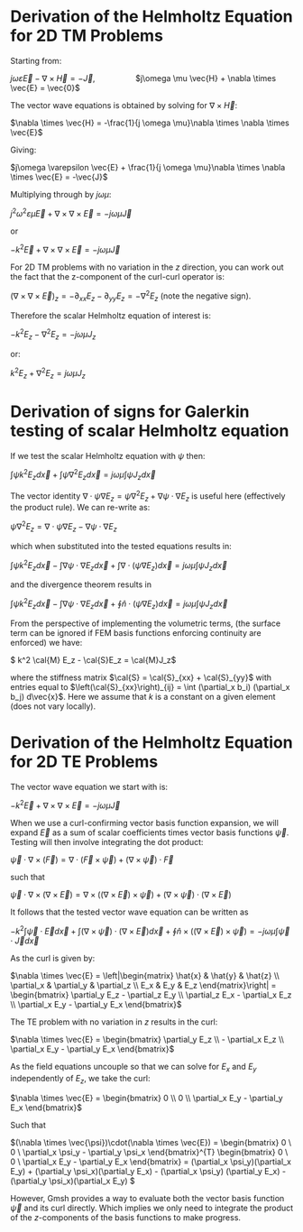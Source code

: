 # Derivation of the Helmholtz Equation for 2D TM Problems

Starting from:

$j\omega \varepsilon \vec{E} - \nabla \times \vec{H} = -\vec{J}$, $\qquad \qquad$ $j\omega \mu \vec{H} + \nabla \times \vec{E} = \vec{0}$

The vector wave equations is obtained by solving for $\nabla \times \vec{H}$:

$\nabla \times \vec{H} = -\frac{1}{j \omega \mu}\nabla \times \nabla \times \vec{E}$

Giving:

$j\omega \varepsilon \vec{E} + \frac{1}{j \omega \mu}\nabla \times \nabla \times \vec{E} = -\vec{J}$

Multiplying through by $j\omega \mu$:

$j^2\omega^2 \varepsilon \mu \vec{E} + \nabla \times \nabla \times \vec{E} = -j \omega \mu \vec{J}$

or 

$-k^2\vec{E} +  \nabla \times \nabla \times \vec{E} = -j \omega \mu \vec{J}$

For 2D TM problems with no variation in the $z$ direction, you can work out the fact that the z-component of the curl-curl operator is:

$\left(\nabla \times \nabla \times \vec{E}\right)_z = -\partial_{xx} E_z - \partial_{yy}E_z = -\nabla^2 E_z$ (note the negative sign).

Therefore the scalar Helmholtz equation of interest is:

$-k^2E_z -\nabla^2 E_z = -j \omega \mu J_z$

or:

$k^2E_z +\nabla^2 E_z = j \omega \mu J_z$

# Derivation of signs for Galerkin testing of scalar Helmholtz equation

If we test the scalar Helmholtz equation with $\psi$ then:

$\int \psi k^2E_z d\vec{x} + \int \psi \nabla^2 E_z d\vec{x} = j \omega \mu \int \psi J_z d \vec{x}$

The vector identity $\nabla \cdot \psi \nabla E_z = \psi \nabla^2 E_z + \nabla \psi \cdot \nabla E_z$ is useful here (effectively the product rule). We can re-write as:

$\psi \nabla^2 E_z = \nabla \cdot \psi \nabla E_z - \nabla \psi \cdot \nabla E_z$

which when substituted into the tested equations results in:

$\int \psi k^2E_z d\vec{x} - \int \nabla \psi \cdot \nabla E_z d\vec{x} + \int \nabla \cdot \left(\psi \nabla E_z\right) d\vec{x} = j \omega \mu \int \psi J_z d \vec{x}$

and the divergence theorem results in

$\int \psi k^2E_z d\vec{x} - \int \nabla \psi \cdot \nabla E_z d\vec{x} + \oint \hat{n} \cdot \left(\psi \nabla E_z\right) d\vec{x} = j \omega \mu \int \psi J_z d \vec{x}$

From the perspective of implementing the volumetric terms, (the surface term can be ignored if FEM basis functions enforcing continuity are enforced) we have:

$ k^2 \cal{M} E_z - \cal{S}E_z = \cal{M}J_z$

where the stiffness matrix $\cal{S} = \cal{S}_{xx} + \cal{S}_{yy}$ with entries equal to $\left(\cal{S}_{xx}\right)_{ij} = \int (\partial_x b_i) (\partial_x b_j) d\vec{x}$. Here we assume that $k$ is a constant on a given element (does not vary locally).


# Derivation of the Helmholtz Equation for 2D TE Problems

The vector wave equation we start with is:

$-k^2\vec{E} +  \nabla \times \nabla \times \vec{E} = -j \omega \mu \vec{J}$

When we use a curl-confirming vector basis function expansion, we will expand $\vec{E}$ as a sum of scalar coefficients times vector basis functions $\vec{\psi}$. Testing will then involve integrating the dot product: 

$\vec{\psi} \cdot \nabla \times (\vec{F}) = \nabla \cdot (\vec{F} \times \vec{\psi}) + (\nabla \times \vec{\psi}) \cdot \vec{F}$

such that

$\vec{\psi} \cdot \nabla \times (\nabla \times \vec{E}) = \nabla \times ((\nabla \times \vec{E}) \times \vec{\psi} ) + (\nabla \times \vec{\psi}) \cdot (\nabla \times \vec{E})$

It follows that the tested vector wave equation can be written as

$-k^2 \int \vec{\psi} \cdot \vec{E} d\vec{x} + \int (\nabla \times \vec{\psi})\cdot(\nabla \times \vec{E}) d\vec{x} + \oint \hat{n} \times ((\nabla \times \vec{E}) \times \vec{\psi}) = -j\omega\mu \int \vec{\psi}\cdot \vec{J} d\vec{x}$

As the curl is given by:

$\nabla \times \vec{E} = \left|\begin{matrix} \hat{x} & \hat{y} & \hat{z} \\ \partial_x & \partial_y & \partial_z \\ E_x & E_y & E_z \end{matrix}\right| = \begin{bmatrix} \partial_y E_z  - \partial_z E_y \\ \partial_z E_x - \partial_x E_z \\ \partial_x E_y - \partial_y E_x \end{bmatrix}$

The TE problem with no variation in $z$ results in the curl:

$\nabla \times \vec{E} = \begin{bmatrix} \partial_y E_z \\ - \partial_x E_z \\ \partial_x E_y - \partial_y E_x \end{bmatrix}$

As the field equations uncouple so that we can solve for $E_x$ and $E_y$ independently of $E_z$, we take the curl:

$\nabla \times \vec{E} = \begin{bmatrix} 0 \\ 0 \\ \partial_x E_y - \partial_y E_x \end{bmatrix}$

Such that 

$(\nabla \times \vec{\psi})\cdot(\nabla \times \vec{E}) = \begin{bmatrix} 0 \\ 0 \\ \partial_x \psi_y - \partial_y \psi_x \end{bmatrix}^{T} \begin{bmatrix} 0 \\ 0 \\ \partial_x E_y - \partial_y E_x \end{bmatrix} = (\partial_x \psi_y)(\partial_x E_y) + (\partial_y \psi_x)(\partial_y E_x) - (\partial_x \psi_y) (\partial_y E_x) - (\partial_y \psi_x)(\partial_x E_y) $

However, Gmsh provides a way to evaluate both the vector basis function $\vec{\psi}$ and its curl directly. Which implies we only need to integrate the product of the $z$-components of the basis functions to make progress.